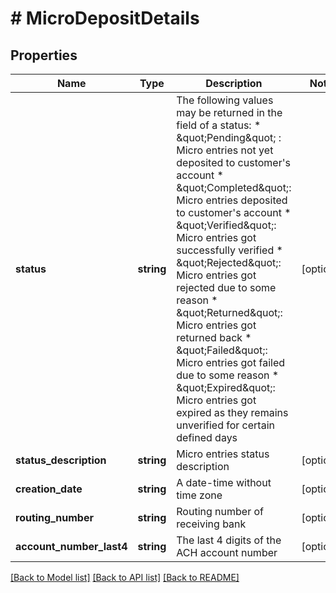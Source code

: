 # # MicroDepositDetails

## Properties

Name | Type | Description | Notes
------------ | ------------- | ------------- | -------------
**status** | **string** | The following values may be returned in the field of a status:  * \&quot;Pending\&quot; : Micro entries not yet deposited to customer&#39;s account * \&quot;Completed\&quot;: Micro entries deposited to customer&#39;s account * \&quot;Verified\&quot;: Micro entries got successfully verified * \&quot;Rejected\&quot;: Micro entries got rejected due to some reason * \&quot;Returned\&quot;: Micro entries got returned back * \&quot;Failed\&quot;: Micro entries got failed due to some reason * \&quot;Expired\&quot;: Micro entries got expired as they remains unverified for certain defined days | [optional]
**status_description** | **string** | Micro entries status description | [optional]
**creation_date** | **string** | A date-time without time zone | [optional]
**routing_number** | **string** | Routing number of receiving bank | [optional]
**account_number_last4** | **string** | The last 4 digits of the ACH account number | [optional]

[[Back to Model list]](../../README.md#models) [[Back to API list]](../../README.md#endpoints) [[Back to README]](../../README.md)
